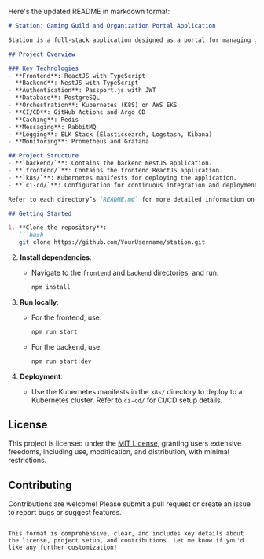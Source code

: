 Here's the updated README in markdown format:

```markdown
# Station: Gaming Guild and Organization Portal Application

Station is a full-stack application designed as a portal for managing gaming guilds and organizations, complete with member features, secure data management, and robust backend services. It leverages modern cloud technologies for orchestration, scaling, and CI/CD, making it powerful and scalable.

## Project Overview

### Key Technologies
- **Frontend**: ReactJS with TypeScript
- **Backend**: NestJS with TypeScript
- **Authentication**: Passport.js with JWT
- **Database**: PostgreSQL
- **Orchestration**: Kubernetes (K8S) on AWS EKS
- **CI/CD**: GitHub Actions and Argo CD
- **Caching**: Redis
- **Messaging**: RabbitMQ
- **Logging**: ELK Stack (Elasticsearch, Logstash, Kibana)
- **Monitoring**: Prometheus and Grafana

## Project Structure
- **`backend/`**: Contains the backend NestJS application.
- **`frontend/`**: Contains the frontend ReactJS application.
- **`k8s/`**: Kubernetes manifests for deploying the application.
- **`ci-cd/`**: Configuration for continuous integration and deployment.

Refer to each directory’s `README.md` for more detailed information on setup and configuration.

## Getting Started

1. **Clone the repository**:
   ```bash
   git clone https://github.com/YourUsername/station.git
   ```
   
2. **Install dependencies**:
   - Navigate to the `frontend` and `backend` directories, and run:
     ```bash
     npm install
     ```

3. **Run locally**:
   - For the frontend, use:
     ```bash
     npm run start
     ```
   - For the backend, use:
     ```bash
     npm run start:dev
     ```

4. **Deployment**:
   - Use the Kubernetes manifests in the `k8s/` directory to deploy to a Kubernetes cluster. Refer to `ci-cd/` for CI/CD setup details.

## License
This project is licensed under the [MIT License](./LICENSE), granting users extensive freedoms, including use, modification, and distribution, with minimal restrictions.

## Contributing
Contributions are welcome! Please submit a pull request or create an issue to report bugs or suggest features.
```

This format is comprehensive, clear, and includes key details about the license, project setup, and contributions. Let me know if you'd like any further customization!